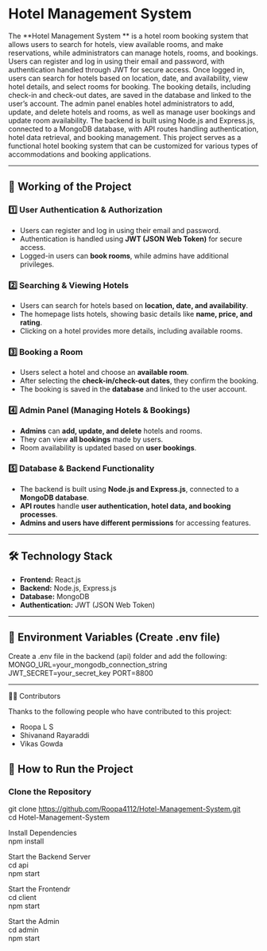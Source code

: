 #  Hotel Management System 

The **Hotel Management System ** is a hotel room booking system that allows users to search for hotels, view available rooms, and make reservations, while administrators can manage hotels, rooms, and bookings. Users can register and log in using their email and password, with authentication handled through JWT for secure access. Once logged in, users can search for hotels based on location, date, and availability, view hotel details, and select rooms for booking. The booking details, including check-in and check-out dates, are saved in the database and linked to the user’s account. The admin panel enables hotel administrators to add, update, and delete hotels and rooms, as well as manage user bookings and update room availability. The backend is built using Node.js and Express.js, connected to a MongoDB database, with API routes handling authentication, hotel data retrieval, and booking management. This project serves as a functional hotel booking system that can be customized for various types of accommodations and booking applications.

---

## 🚀 Working of the Project

### 1️⃣  User Authentication & Authorization
- Users can register and log in using their email and password.
- Authentication is handled using **JWT (JSON Web Token)** for secure access.
- Logged-in users can **book rooms**, while admins have additional privileges.

### 2️⃣  Searching & Viewing Hotels
- Users can search for hotels based on **location, date, and availability**.
- The homepage lists hotels, showing basic details like **name, price, and rating**.
- Clicking on a hotel provides more details, including available rooms.

### 3️⃣  Booking a Room
- Users select a hotel and choose an **available room**.
- After selecting the **check-in/check-out dates**, they confirm the booking.
- The booking is saved in the **database** and linked to the user account.

### 4️⃣  Admin Panel (Managing Hotels & Bookings)
- **Admins** can **add, update, and delete** hotels and rooms.
- They can view **all bookings** made by users.
- Room availability is updated based on **user bookings**.

### 5️⃣  Database & Backend Functionality
- The backend is built using **Node.js and Express.js**, connected to a **MongoDB database**.
- **API routes** handle **user authentication, hotel data, and booking processes**.
- **Admins and users have different permissions** for accessing features.

---

## 🛠️ Technology Stack

- **Frontend:** React.js  
- **Backend:** Node.js, Express.js  
- **Database:** MongoDB  
- **Authentication:** JWT (JSON Web Token)  

---
## 🔑 Environment Variables (Create .env file)
Create a .env file in the backend (api) folder and add the following:
MONGO_URL=your_mongodb_connection_string
JWT_SECRET=your_secret_key
PORT=8800

---

 👨‍💻 Contributors

Thanks to the following people who have contributed to this project:

- Roopa L S 
- Shivanand Rayaraddi
- Vikas Gowda 

## 📌 How to Run the Project

### Clone the Repository<br>
git clone https://github.com/Roopa4112/Hotel-Management-System.git <br>
cd Hotel-Management-System<br>

 Install Dependencies<br>
   npm install<br>

 Start the Backend Server<br>
  cd api<br>
  npm start<br>

 Start the Frontendr<br>
  cd client<br>
  npm start<br>

 Start the Admin<br>
  cd admin<br>
  npm start



